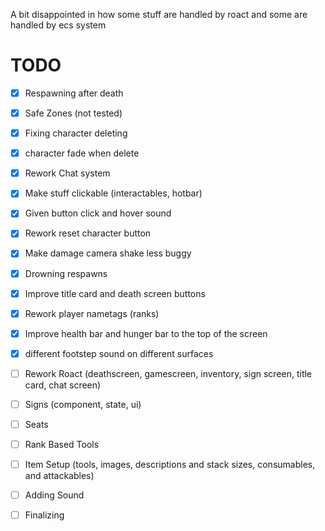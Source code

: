 A bit disappointed in how some stuff are handled by roact and some are handled by ecs system

# TODO

- [x] Respawning after death

- [x] Safe Zones (not tested)

- [x] Fixing character deleting

- [x] character fade when delete

- [x] Rework Chat system

- [x] Make stuff clickable (interactables, hotbar)

- [x] Given button click and hover sound

- [x] Rework reset character button

- [x] Make damage camera shake less buggy

- [x] Drowning respawns

- [x] Improve title card and death screen buttons

- [x] Rework player nametags (ranks)

- [x] Improve health bar and hunger bar to the top of the screen

- [x] different footstep sound on different surfaces

- [ ] Rework Roact (deathscreen, gamescreen, inventory, sign screen, title card, chat screen)

- [ ] Signs (component, state, ui)

- [ ] Seats

- [ ] Rank Based Tools

- [ ] Item Setup (tools, images, descriptions and stack sizes, consumables, and attackables)

- [ ] Adding Sound

- [ ] Finalizing
